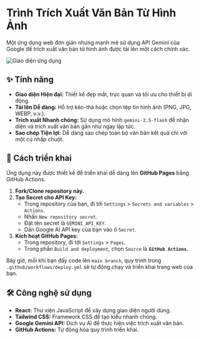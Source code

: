 # Trình Trích Xuất Văn Bản Từ Hình Ảnh

Một ứng dụng web đơn giản nhưng mạnh mẽ sử dụng API Gemini của Google để trích xuất văn bản từ hình ảnh được tải lên một cách chính xác.

![Giao diện ứng dụng](https://i.imgur.com/example.png) <!-- Bạn có thể thay thế link này bằng ảnh chụp màn hình ứng dụng của bạn -->

## ✨ Tính năng

-   **Giao diện Hiện đại:** Thiết kế đẹp mắt, trực quan và tối ưu cho thiết bị di động.
-   **Tải lên Dễ dàng:** Hỗ trợ kéo-thả hoặc chọn tệp tin hình ảnh (PNG, JPG, WEBP, v.v.).
-   **Trích xuất Nhanh chóng:** Sử dụng mô hình `gemini-2.5-flash` để nhận diện và trích xuất văn bản gần như ngay lập tức.
-   **Sao chép Tiện lợi:** Dễ dàng sao chép toàn bộ văn bản kết quả chỉ với một cú nhấp chuột.

## 🚀 Cách triển khai

Ứng dụng này được thiết kế để triển khai dễ dàng lên **GitHub Pages** bằng GitHub Actions.

1.  **Fork/Clone repository này.**
2.  **Tạo Secret cho API Key:**
    -   Trong repository của bạn, đi tới `Settings` > `Secrets and variables` > `Actions`.
    -   Nhấn `New repository secret`.
    -   Đặt tên secret là `GEMINI_API_KEY`.
    -   Dán Google AI API key của bạn vào ô `Secret`.
3.  **Kích hoạt GitHub Pages:**
    -   Trong repository, đi tới `Settings` > `Pages`.
    -   Trong phần `Build and deployment`, chọn `Source` là **`GitHub Actions`**.

Bây giờ, mỗi khi bạn đẩy code lên `main branch`, quy trình trong `.github/workflows/deploy.yml` sẽ tự động chạy và triển khai trang web của bạn.

## 🛠️ Công nghệ sử dụng

-   **React:** Thư viện JavaScript để xây dựng giao diện người dùng.
-   **Tailwind CSS:** Framework CSS để tạo kiểu nhanh chóng.
-   **Google Gemini API:** Dịch vụ AI để thực hiện việc trích xuất văn bản.
-   **GitHub Actions:** Tự động hóa quy trình triển khai.
